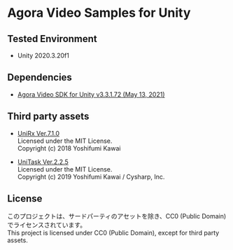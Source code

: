 # Agora Video Samples for Unity

## Tested Environment
- Unity 2020.3.20f1

## Dependencies
- [Agora Video SDK for Unity v3.3.1.72 (May 13, 2021)](https://assetstore.unity.com/packages/tools/video/agora-video-sdk-for-unity-134502)

## Third party assets
- [UniRx Ver.7.1.0](https://github.com/neuecc/UniRx/releases/tag/7.1.0)  
  Licensed under the MIT License.  
  Copyright (c) 2018 Yoshifumi Kawai

- [UniTask Ver.2.2.5](https://github.com/Cysharp/UniTask/releases/tag/2.2.5)  
  Licensed under the MIT License.  
  Copyright (c) 2019 Yoshifumi Kawai / Cysharp, Inc.

## License
このプロジェクトは、サードパーティのアセットを除き、CC0 (Public Domain) でライセンスされています。  
This project is licensed under CC0 (Public Domain), except for third party assets.

